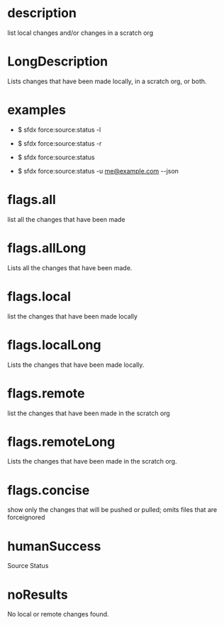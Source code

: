 # description

list local changes and/or changes in a scratch org

# LongDescription

Lists changes that have been made locally, in a scratch org, or both.

# examples

- $ sfdx force:source:status -l

- $ sfdx force:source:status -r

- $ sfdx force:source:status

- $ sfdx force:source:status -u me@example.com --json

# flags.all

list all the changes that have been made

# flags.allLong

Lists all the changes that have been made.

# flags.local

list the changes that have been made locally

# flags.localLong

Lists the changes that have been made locally.

# flags.remote

list the changes that have been made in the scratch org

# flags.remoteLong

Lists the changes that have been made in the scratch org.

# flags.concise

show only the changes that will be pushed or pulled; omits files that are forceignored

# humanSuccess

Source Status

# noResults

No local or remote changes found.
